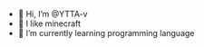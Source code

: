 - 👋 Hi, I’m @YTTA-v
- 👀 I like minecraft
- 🌱 I’m currently learning programming language

<!---
YTTA-v/YTTA-v is a ✨ special ✨ repository because its `README.md` (this file) appears on your GitHub profile.
You can click the Preview link to take a look at your changes.
--->
